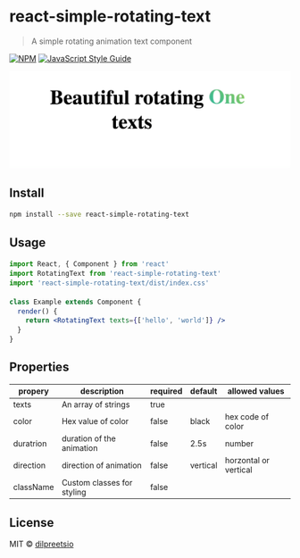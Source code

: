 # react-simple-rotating-text

> A simple rotating animation text component

[![NPM](https://img.shields.io/npm/v/react-simple-rotating-text.svg)](https://www.npmjs.com/package/react-simple-rotating-text) [![JavaScript Style Guide](https://img.shields.io/badge/code_style-standard-brightgreen.svg)](https://standardjs.com)

![Demo gif](/demo.gif)

## Install

```bash
npm install --save react-simple-rotating-text
```

## Usage

```jsx
import React, { Component } from 'react'
import RotatingText from 'react-simple-rotating-text'
import 'react-simple-rotating-text/dist/index.css'

class Example extends Component {
  render() {
    return <RotatingText texts={['hello', 'world']} />
  }
}
```

## Properties

| propery   | description                | required | default  | allowed values        |
| --------- | -------------------------- | -------- | -------- | --------------------- |
| texts     | An array of strings        | true     |          |                       |
| color     | Hex value of color         | false    | black    | hex code of color     |
| duratrion | duration of the animation  | false    | 2.5s     | number                |
| direction | direction of animation     | false    | vertical | horzontal or vertical |
| className | Custom classes for styling | false    |          |

## License

MIT © [dilpreetsio](https://github.com/dilpreetsio)
